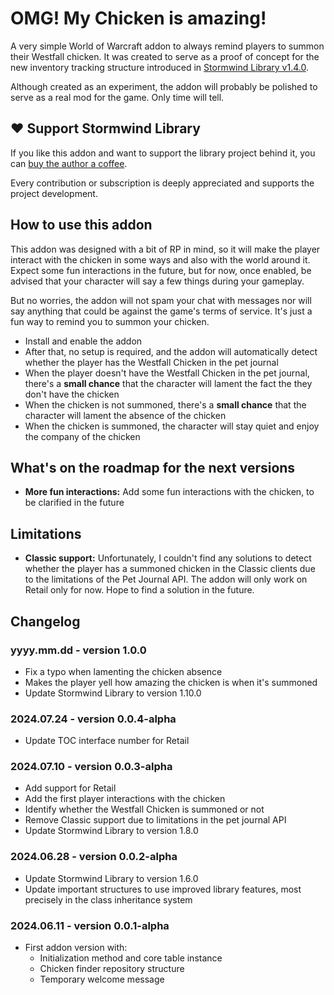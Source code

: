 # OMG! My Chicken is amazing!

A very simple World of Warcraft addon to always remind players to summon their 
Westfall chicken. It was created to serve as a proof of concept for the new
inventory tracking structure introduced in [Stormwind Library v1.4.0](https://github.com/adrianocastro189/stormwind-library/releases/tag/1.4.0).

Although created as an experiment, the addon will probably be polished to serve
as a real mod for the game. Only time will tell.

## ❤️ Support Stormwind Library

If you like this addon and want to support the library project behind it, you 
can [buy the author a coffee](https://github.com/sponsors/adrianocastro189).

Every contribution or subscription is deeply appreciated and supports
the project development.

## How to use this addon

This addon was designed with a bit of RP in mind, so it will make the player
interact with the chicken in some ways and also with the world around it. 
Expect some fun interactions in the future, but for now, once enabled, be 
advised that your character will say a few things during your gameplay.

But no worries, the addon will not spam your chat with messages nor will say
anything that could be against the game's terms of service. It's just a fun
way to remind you to summon your chicken.

* Install and enable the addon
* After that, no setup is required, and the addon will automatically detect 
  whether the player has the Westfall Chicken in the pet journal
* When the player doesn't have the Westfall Chicken in the pet journal,  
  there's a **small chance** that the character will lament the fact the they 
  don't have the chicken
* When the chicken is not summoned, there's a **small chance** that the 
  character will lament the absence of the chicken
* When the chicken is summoned, the character will stay quiet and enjoy the
  company of the chicken

## What's on the roadmap for the next versions

* **More fun interactions:** Add some fun interactions with the chicken, to be 
clarified in the future

## Limitations

* **Classic support:** Unfortunately, I couldn't find any solutions to 
detect whether the player has a summoned chicken in the Classic clients due to 
the limitations of the Pet Journal API. The addon will only work on Retail 
only for now. Hope to find a solution in the future.

## Changelog

### yyyy.mm.dd - version 1.0.0

* Fix a typo when lamenting the chicken absence
* Makes the player yell how amazing the chicken is when it's summoned
* Update Stormwind Library to version 1.10.0

### 2024.07.24 - version 0.0.4-alpha

* Update TOC interface number for Retail

### 2024.07.10 - version 0.0.3-alpha

* Add support for Retail
* Add the first player interactions with the chicken
* Identify whether the Westfall Chicken is summoned or not
* Remove Classic support due to limitations in the pet journal API
* Update Stormwind Library to version 1.8.0

### 2024.06.28 - version 0.0.2-alpha

* Update Stormwind Library to version 1.6.0
* Update important structures to use improved library features, most precisely
  in the class inheritance system

### 2024.06.11 - version 0.0.1-alpha

* First addon version with:
   * Initialization method and core table instance
   * Chicken finder repository structure
   * Temporary welcome message